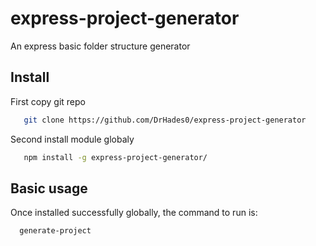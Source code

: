 # express-project-generator
An express basic folder structure generator



## Install
First copy git repo
```bash
   git clone https://github.com/DrHades0/express-project-generator
```
Second install module globaly
```bash
   npm install -g express-project-generator/
```
## Basic usage

Once installed successfully globally, the command to run is:


```bash
  generate-project
```
